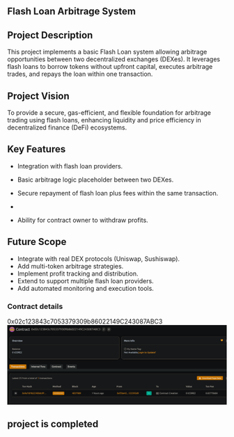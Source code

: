 ##   Flash Loan Arbitrage System

##     Project Description
This project implements a basic Flash Loan system allowing arbitrage opportunities between two decentralized exchanges (DEXes). It leverages flash loans to borrow tokens without upfront capital, executes arbitrage trades, and repays the loan within one transaction.

##   Project Vision

To provide a secure, gas-efficient, and flexible foundation for arbitrage trading using flash loans, enhancing liquidity and price efficiency in decentralized finance (DeFi) ecosystems.

## Key Features

- Integration with flash loan providers.
- Basic arbitrage logic placeholder between two DEXes.
- Secure repayment of flash loan plus fees within the same transaction.

- 
- Ability for contract owner to withdraw profits.

##    Future Scope
- Integrate with real DEX protocols (Uniswap, Sushiswap).
- Add multi-token arbitrage strategies.
- Implement profit tracking and distribution.
- Extend to support multiple flash loan providers.
- Add automated monitoring and execution tools.


###   Contract details

0x02c123843c7053379309b86022149C243087ABC3![alt text](image.png)
##
## project is completed 
